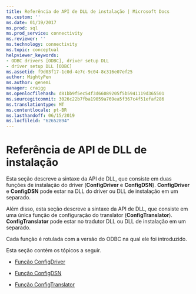 ```yaml
---
title: Referência de API de DLL de instalação | Microsoft Docs
ms.custom: ''
ms.date: 01/19/2017
ms.prod: sql
ms.prod_service: connectivity
ms.reviewer: ''
ms.technology: connectivity
ms.topic: conceptual
helpviewer_keywords:
- ODBC drivers [ODBC], driver setup DLL
- driver setup DLL [ODBC]
ms.assetid: f9d03f17-1c0d-4e7c-9c04-8c316e07ef25
author: MightyPen
ms.author: genemi
manager: craigg
ms.openlocfilehash: d81bb9f5ec54f3d66089205f5b5941119d365501
ms.sourcegitcommit: 3026c22b7fba19059a769ea5f367c4f51efaf286
ms.translationtype: MT
ms.contentlocale: pt-BR
ms.lasthandoff: 06/15/2019
ms.locfileid: "62652894"
---
```

# <a name="setup-dll-api-reference"></a>Referência de API de DLL de instalação
Esta seção descreve a sintaxe da API de DLL, que consiste em duas funções de instalação do driver (**ConfigDriver** e **ConfigDSN**). **ConfigDriver** e **ConfigDSN** pode estar na DLL do driver ou DLL de instalação em um separado.  
  
 Além disso, esta seção descreve a sintaxe da API de DLL, que consiste em uma única função de configuração do translator (**ConfigTranslator**). **ConfigTranslator** pode estar no tradutor DLL ou DLL de instalação em um separado.  
  
 Cada função é rotulada com a versão do ODBC na qual ele foi introduzido.  
  
 Esta seção contém os tópicos a seguir.  
  
-   [Função ConfigDriver](../../../odbc/reference/syntax/configdriver-function.md)  
  
-   [Função ConfigDSN](../../../odbc/reference/syntax/configdsn-function.md)  
  
-   [Função ConfigTranslator](../../../odbc/reference/syntax/configtranslator-function.md)
